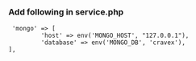 ### Add following in service.php
```
 'mongo' => [
         'host' => env('MONGO_HOST', "127.0.0.1"),
         'database' => env('MONGO_DB', 'cravex'),
],
```